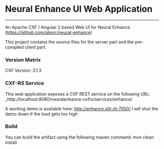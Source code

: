 # Neural Enhance UI Web Application
-----------------------------------------

An Apache CXF / Angular 2 based Web UI for Neural Enhance. (https://github.com/alexjc/neural-enhance)

This project contains the source files for the server part and the pre-compiled client part.

### Version Matrix
CXF Version:  3.1.3

### CXF-RS Service  
 		
This web application exposes a CXF REST service on the following URL:
_http://localhost:8080/neuralenhance-cxfrs/services/enhance/

A working demo is available here: http://enhance.x0r.sh:7050/
I will shut the demo down if the load gets too high
		
### Build 
You can build the artifact using the following maven command:
mvn clean install
